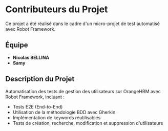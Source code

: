 # Contributeurs du Projet

Ce projet a été réalisé dans le cadre d'un micro-projet de test automatisé avec Robot Framework.

## Équipe

- **Nicolas BELLINA**
- **Samy**

## Description du Projet

Automatisation des tests de gestion des utilisateurs sur OrangeHRM avec Robot Framework, incluant :
- Tests E2E (End-to-End)
- Utilisation de la méthodologie BDD avec Gherkin
- Implémentation de keywords réutilisables
- Tests de création, recherche, modification et suppression d'utilisateurs 